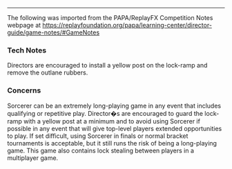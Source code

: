 ***
The following was imported from the PAPA/ReplayFX Competition Notes webpage at https://replayfoundation.org/papa/learning-center/director-guide/game-notes/#GameNotes

### Tech Notes
            
Directors are encouraged to install a yellow post on the lock-ramp and remove the outlane rubbers.

### Concerns
            
Sorcerer can be an extremely long-playing game in any event that includes qualifying or repetitive play. Director�s are encouraged to guard the lock-ramp with a yellow post at a minimum and to avoid using Sorcerer if possible in any event that will give top-level players extended opportunities to play. If set difficult, using Sorcerer in finals or normal bracket tournaments is acceptable, but it still runs the risk of being a long-playing game. This game also contains lock stealing between players in a multiplayer game.